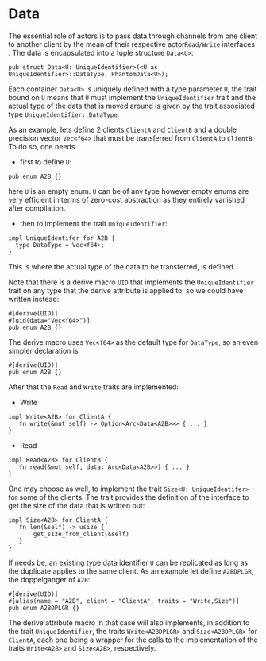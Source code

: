 # Data

The essential role of actors is to pass data through channels from one client to another client by the mean of their respective actor`Read/Write` interfaces .
The data is encapsulated into a tuple structure `Data<U>`:
```rust,no_run,noplayground
pub struct Data<U: UniqueIdentifier>(<U as UniqueIdentifier>::DataType, PhantomData<U>);
```
Each container `Data<U>` is uniquely defined with a type parameter `U`,
the trait bound on `U` means that `U` must implement the `UniqueIdentifier` trait and the actual type of the data 
that is moved around is given by the trait associated type `UniqueIdentifier::DataType`.

As an example, lets define 2 clients `ClientA` and `ClientB` and a double precision vector `Vec<f64>` that must be transferred from `ClientA` to `ClientB`.
To do so, one needs 
 * first to define `U`:
 ```rust,no_run,noplayground
pub enum A2B {}
```
here `U` is an empty enum. `U` can be of any type however empty enums are very efficient in terms of zero-cost abstraction as they entirely vanished after compilation.
 * then to implement the trait `UniqueIdentifier`:
  ```rust,no_run,noplayground
impl UniqueIdentifer for A2B {
    type DataType = Vec<f64>;
}

```
This is where the actual type of the data to be transferred, is defined.

Note that there is a derive macro `UID` that implements the `UniqueIdentifier` trait on any type that the derive attribute is applied to, so we could have written instead:
 ```rust,no_run,noplayground
#[derive(UID)]
#[uid(data="Vec<f64>")]
pub enum A2B {}
```
The derive macro uses `Vec<f64>` as the default type for `DataType`, so an even simpler declaration is
```rust,no_run,noplayground
#[derive(UID)]
pub enum A2B {}
```

After that the `Read` and `Write` traits are implemented:
 * Write
 ```rust,no_run,noplayground
impl Write<A2B> for ClientA {
    fn write(&mut self) -> Option<Arc<Data<A2B>>> { ... }
}
```
 * Read
 ```rust,no_run,noplayground
impl Read<A2B> for ClientB {
    fn read(&mut self, data: Arc<Data<A2B>>) { ... }
}
```

One may choose as well, to implement the trait `Size<U: UniqueIdentifer>` for some of the clients.
The trait provides the definition of the interface to get the size of the data that is written out:
 ```rust,no_run,noplayground
impl Size<A2B> for ClientA {
    fn len(&self) -> usize {
        get_size_from_client(&self)
    }
}
```

If needs be, an existing type data identifier `U` can be replicated as long as the duplicate applies to the same client.
As an example let define `A2BDPLGR`, the doppelganger of `A2B`:
 ```rust,no_run,noplayground
#[derive(UID)]
#[alias(name = "A2B", client = "ClientA", traits = "Write,Size")]
pub enum A2BDPLGR {}
```
The derive attribute macro in that case will also implements, in addition to the trait `UniqueIdentifier`,
 the traits `Write<A2BDPLGR>` and `Size<A2BDPLGR>` for `ClientA`,
each one being a wrapper for the calls to the implementation of the traits `Write<A2B>` and `Size<A2B>`, respectively.